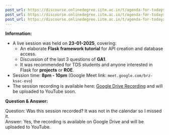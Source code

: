 ```yaml
---
post_url: https://discourse.onlinedegree.iitm.ac.in/t/agenda-for-todays-live-session-flask-tutorial/164869/1
post_url: https://discourse.onlinedegree.iitm.ac.in/t/agenda-for-todays-live-session-flask-tutorial/164869/3
post_url: https://discourse.onlinedegree.iitm.ac.in/t/agenda-for-todays-live-session-flask-tutorial/164869/4
---
```


**Information:**

- A live session was held on **23-01-2025**, covering:
  - An elaborate **Flask framework tutorial** for API creation and database access.
  - Discussion of the last 3 questions of **GA1**.
  - It was recommended for TDS students and anyone interested in Flask for **projects** or **ROE**.
- Session time: **8pm - 10pm** (Google Meet link: `meet.google.com/brz-ksac-evo`)
- The session recording is available here: [Google Drive Recording](https://drive.google.com/file/d/1w-zklGDSInE1n_T_bIGgo9GFE9_jPhTe/view?usp=drivesdk) and will be uploaded to YouTube soon.

**Question & Answer:**

Question: Was this session recorded? It was not in the calendar so I missed it.  
Answer: Yes, the recording is available on Google Drive and will be uploaded to YouTube.
